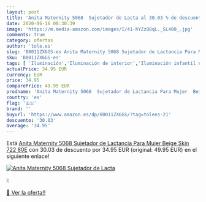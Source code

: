 ```yaml
---
layout: post
title: 'Anita Maternity 5068  Sujetador de Lacta al 30.03 % de descuento'
date: 2020-06-16 08:30:39
image: 'https://m.media-amazon.com/images/I/41-hYZzQ8qL._SL400_.jpg'
comments: true
category: ofertas
author: 'tole.es'
slug: 'B0011ZX6GS-es Anita Maternity 5068 Sujetador de Lactancia Para Mujer...'
sku: 'B0011ZX6GS-es'
tags: [ 'Iluminación','Iluminación de interior','Iluminación infantil nocturna','Lámparas e iluminación infantil','Monos para bebés niño','Ropa','Ropa de una pieza para bebés niño','Ropa para bebés','Ropa para bebés niño','lactancia', ]
actualPrice: 34.95 EUR
currency: EUR
price: 34.95
comparePrice: 49.95 EUR
prodname: 'Anita Maternity 5068  Sujetador de Lactancia Para Mujer  Beige  Skin 722   80E'
country: 'es'
flag: '🇪🇸'
brand: ''
buyurl: 'https://www.amazon.es/dp/B0011ZX6GS/?tag=tolees-21'
descuento: '30.03'
average: '34.95'
---
```


Está [Anita Maternity 5068  Sujetador de Lactancia Para Mujer  Beige  Skin 722   80E](https://www.amazon.es/dp/B0011ZX6GS/?tag=tolees-21) con 30.03 de descuento por 34.95 EUR (original: 49.95 EUR) en el siguiente enlace!

[![Anita Maternity 5068  Sujetador de Lacta](https://m.media-amazon.com/images/I/41-hYZzQ8qL._SL400_.jpg)](https://www.amazon.es/dp/B0011ZX6GS/?tag=tolees-21)

ℹ️:


[🛒 Ver la oferta!!](https://www.amazon.es/dp/B0011ZX6GS/?tag=tolees-21)
